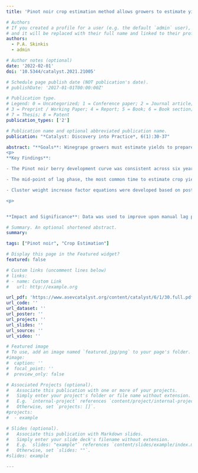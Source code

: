 ```yaml
---
title: 'Pinot noir crop estimation method allows growers to estimate yields earlier than lag phase'

# Authors
# If you created a profile for a user (e.g. the default `admin` user), write the username (folder name) here
# and it will be replaced with their full name and linked to their profile.
authors:
  - P.A. Skinkis
  - admin

# Author notes (optional)
date: '2022-02-01'
doi: '10.5344/catalyst.2021.21005'

# Schedule page publish date (NOT publication's date).
# publishDate: '2017-01-01T00:00:00Z'

# Publication type.
# Legend: 0 = Uncategorized; 1 = Conference paper; 2 = Journal article;
# 3 = Preprint / Working Paper; 4 = Report; 5 = Book; 6 = Book section;
# 7 = Thesis; 8 = Patent
publication_types: ['2']

# Publication name and optional abbreviated publication name.
publication: "*Catalyst: Discovery into Practice*, 6(1):30-37"

abstract: "**Goals**: Winegrape growers must estimate yields to prepare for harvest operations and winery processing. Standard practice requires waiting until the lag phase of berry development, which is late for making decisions related to crop thinning, fruit sales, winery inventory, and ordering wine production supplies. Because producers desire improved methods for accurate crop estimation, we evaluated the following questions over six growing seasons for Oregon *Vitis vinifera* Pinot noir: 1) When does lag phase occur? 2) What cluster weight increase factor should be used with lag phase crop estimation? and 3) Can crop estimation be conducted earlier in the growing season?
<p>
**Key Findings**:

- The Pinot noir berry development curve was consistent across six years when based on days post-full bloom (50% capfall).

- The mid-point of lag phase, the most common time to estimate crop yields, was at 55 days post 50% capfall. Lag phase duration was 12 days. Mean cluster weight increase factor during the entire lag phase over the six-year period was 2.1.

- Cluster weight increase factor equations were developed based on post-budbreak and bloom thermal times and day counts to allow growers flexibility in timing of crop estimation.

<p>


**Impact and Significance**: Data was used to improve upon manual lag phase crop estimation protocols commonly used by winegrape producers, including methods to identify berry lag phase occurrence and developing equations for cluster weight increase factors based on berry development. These modifications may improve the accuracy of manual yield estimates and allow growers to obtain yield estimates earlier in the growing season than previously allowed by standard practice. This methodology may be useful in testing increase factors for other grape cultivars."

# Summary. An optional shortened abstract.
summary: 

tags: ["Pinot noir", "Crop Estimation"]

# Display this page in the Featured widget?
featured: false

# Custom links (uncomment lines below)
# links:
# - name: Custom Link
#   url: http://example.org

url_pdf: 'https://www.asevcatalyst.org/content/catalyst/6/1/30.full.pdf'
url_code: ''
url_dataset: ''
url_poster: ''
url_project: ''
url_slides: ''
url_source: ''
url_video: ''

# Featured image
# To use, add an image named `featured.jpg/png` to your page's folder.
#image:
#  caption: ''
#  focal_point: ''
#  preview_only: false

# Associated Projects (optional).
#   Associate this publication with one or more of your projects.
#   Simply enter your project's folder or file name without extension.
#   E.g. `internal-project` references `content/project/internal-project/index.md`.
#   Otherwise, set `projects: []`.
#projects:
#  - example

# Slides (optional).
#   Associate this publication with Markdown slides.
#   Simply enter your slide deck's filename without extension.
#   E.g. `slides: "example"` references `content/slides/example/index.md`.
#   Otherwise, set `slides: ""`.
#slides: example

---
```

